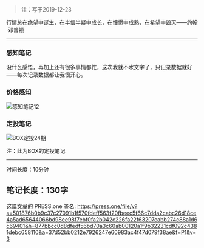 >注：写于2019-12-23

行情总在绝望中诞生，在半信半疑中成长，在憧憬中成熟，在希望中毁灭——约翰·邓普顿

------
### 感知笔记

没什么感悟，再加上还有很多事情都忙，这次我就不水文字了，只记录数据就好——每次记录数据都让我很开心。


### 价格感知

![感知笔记12](https://press.one/thumbnail?width=720&url=https://static.press.one/5e/4a/5e4abd5fead42b0947d1d1da152f619108435a88ba0ed7db179a74b4b4591a55.jpg)


### 定投笔记

![BOX定投24期](https://press.one/thumbnail?width=720&url=https://static.press.one/c8/d6/c8d679b3896c40acc36243fdd77bad1119a768268f9af2a718f9a220c25c299e.jpg)


注：此为BOX的定投笔记

------

时间长度：10分钟

笔记长度：130字
----
这篇文章的 PRESS.one 签名:
https://press.one/file/v?s=501876b0b9c37c27091b1f570fdeff563f20fbeec5f66c7dda2cabc26d18ce4a5ad65644066bd98ee98f7ebf0fa2b042c226fa22f63207cabb274c88a1d6c69401&h=877bbcc0d8dfedf56bd70a3c60ab00120a1f9b32231cdf092c4381debc658110&a=37d52bb0212e7926247e60983ac4f47d079f38ae&f=P1&v=3
